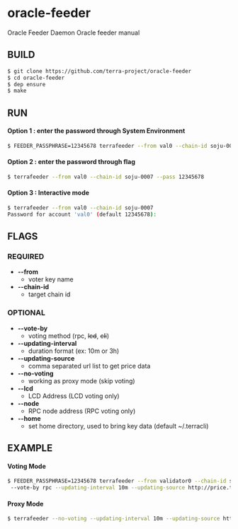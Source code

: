 # oracle-feeder
Oracle Feeder Daemon
Oracle feeder manual

## BUILD
```bash
$ git clone https://github.com/terra-project/oracle-feeder
$ cd oracle-feeder
$ dep ensure
$ make
```
## RUN

#### Option 1 :  enter the password through System Environment
```bash
$ FEEDER_PASSPHRASE=12345678 terrafeeder --from val0 --chain-id soju-0007
```
#### Option 2 :  enter the password through flag
```bash
$ terrafeeder --from val0 --chain-id soju-0007 --pass 12345678
```

#### Option 3 :  Interactive mode
```bash
$ terrafeeder --from val0 --chain-id soju-0007
Password for account 'val0' (default 12345678):
```

## FLAGS

### REQUIRED

* **--from**
    * voter key name
* **--chain-id**
    * target chain id


### OPTIONAL

* **--vote-by**
    * voting method (rpc, ~~lcd~~, ~~cli~~)
* **--updating-interval**
    * duration format (ex: 10m or 3h)
* **--updating-source**
    * comma separated url list to get price data
* **--no-voting**
    * working as proxy mode (skip voting)
* **--lcd**
    * LCD Address (LCD voting only)
* **--node**
    * RPC node address (RPC voting only)
* **--home**
    * set home directory, used to bring key data (default ~/.terracli)

## EXAMPLE
#### Voting Mode
```bash
$ FEEDER_PASSPHRASE=12345678 terrafeeder --from validator0 --chain-id soju-0007
 --vote-by rpc --updating-interval 10m --updating-source http://price.terra.money:7658/last,http://price2.terra.money:7658/last --node 54.248.60.232:26657 --home ~/validators/val0
```
#### Proxy Mode
```bash
$ terrafeeder --no-voting --updating-interval 10m --updating-source http://price.terra.money:7658/last,http://price2.terra.money:7658/last
```
